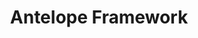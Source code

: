 ---
layout: network
title: Antelope Framework
permalink: /blockchain/antelope-framework/
lang: ru
page_id: antelope-framework
create-account: Веб-сайт
create-account-link: https://antelope.tools/
detail-description: Antelope Frameworks — это набор блокчейн-протоколов и инструментов, предназначенный для улучшения производительности, масштабируемости и безопасности децентрализованных приложений. Он включает в себя передовые технологии, такие как механизмы консенсуса, системы управления ресурсами и инструменты для разработчиков, которые облегчают создание и поддержку блокчейн-сетей и приложений. Antelope предоставляет универсальную основу, которая может быть адаптирована под различные проекты в экосистеме блокчейна, обеспечивая высокую степень интероперабельности и гибкости.
---